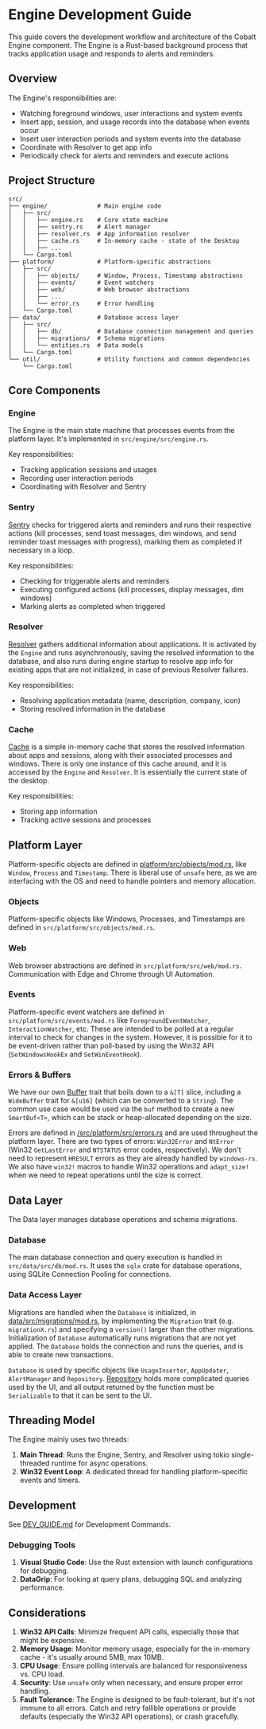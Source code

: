 # Engine Development Guide

This guide covers the development workflow and architecture of the Cobalt Engine component. The Engine is a Rust-based background process that tracks application usage and responds to alerts and reminders.

## Overview

The Engine's responsibilities are:
- Watching foreground windows, user interactions and system events
- Insert app, session, and usage records into the database when events occur
- Insert user interaction periods and system events into the database
- Coordinate with Resolver to get app info
- Periodically check for alerts and reminders and execute actions

## Project Structure

```
src/
├── engine/              # Main engine code
│   ├── src/
│   │   ├── engine.rs    # Core state machine
│   │   ├── sentry.rs    # Alert manager
│   │   ├── resolver.rs  # App information resolver
│   │   ├── cache.rs     # In-memory cache - state of the Desktop
│   │   ├── ...
│   └── Cargo.toml
├── platform/            # Platform-specific abstractions
│   ├── src/
│   │   ├── objects/     # Window, Process, Timestamp abstractions
│   │   ├── events/      # Event watchers
│   │   ├── web/         # Web browser abstractions
│   │   ├── ...
│   │   └── error.rs     # Error handling
│   └── Cargo.toml
├── data/                # Database access layer
│   ├── src/
│   │   ├── db/          # Database connection management and queries
│   │   ├── migrations/  # Schema migrations
│   │   └── entities.rs  # Data models
│   └── Cargo.toml
└── util/                # Utility functions and common dependencies
    └── Cargo.toml
```

## Core Components

### Engine

The Engine is the main state machine that processes events from the platform layer. It's implemented in `src/engine/src/engine.rs`.

Key responsibilities:
- Tracking application sessions and usages
- Recording user interaction periods
- Coordinating with Resolver and Sentry

### Sentry

[Sentry](/src/engine/src/sentry.rs) checks for triggered alerts and reminders and runs their respective actions (kill processes, send toast messages, dim windows, and send reminder toast messages with progress), marking them as completed if necessary in a loop.

Key responsibilities:
- Checking for triggerable alerts and reminders
- Executing configured actions (kill processes, display messages, dim windows)
- Marking alerts as completed when triggered

### Resolver

[Resolver](/src/engine/src/resolver.rs) gathers additional information about applications. It is activated by the `Engine` and runs asynchronously, saving the resolved information to the database, and also runs during engine startup to resolve app info for existing apps that are not initialized, in case of previous Resolver failures.

Key responsibilities:
- Resolving application metadata (name, description, company, icon)
- Storing resolved information in the database

### Cache

[Cache](/src/engine/src/cache.rs) is a simple in-memory cache that stores the resolved information about apps and sessions, along with their associated processes and windows. There is only one instance of this cache around, and it is accessed by the `Engine` and `Resolver`.
It is essentially the current state of the desktop.

Key responsibilities:
- Storing app information
- Tracking active sessions and processes

## Platform Layer

Platform-specific objects are defined in [platform/src/objects/mod.rs](/src/platform/src/objects/mod.rs), like `Window`, `Process` and `Timestamp`. There is liberal use of `unsafe` here, as we are interfacing with the OS and need to handle pointers and memory allocation. 

### Objects

Platform-specific objects like Windows, Processes, and Timestamps are defined in `src/platform/src/objects/mod.rs`.

### Web

Web browser abstractions are defined in `src/platform/src/web/mod.rs`. Communication with Edge and Chrome through UI Automation.

### Events

Platform-specific event watchers are defined in `src/platform/src/events/mod.rs` like `ForegroundEventWatcher`, `InteractionWatcher`, etc.
These are intended to be polled at a regular interval to check for changes in the system. However, it is possible for it to be event-driven rather than poll-based by using the Win32 API (`SetWindowsHookEx` and `SetWinEventHook`).

### Errors & Buffers

We have our own [Buffer](/src/platform/src/buf.rs) trait that boils down to a `&[T]` slice, including a `WideBuffer` trait for `&[u16]` (which can be converted to a `String`). The common use case would be used via the `buf` method to create a new `SmartBuf<T>`, which can be stack or heap-allocated depending on the size.

Errors are defined in [/src/platform/src/errors.rs](/src/platform/src/error.rs) and are used throughout the platform layer.
There are two types of errors: `Win32Error` and `NtError` (Win32 `GetLastError` and `NTSTATUS` error codes, respectively). We don't need to represent `HRESULT` errors as they are already handled by `windows-rs`. We also have `win32!` macros to handle Win32 operations and `adapt_size!` when we need to repeat operations until the size is correct.

## Data Layer

The Data layer manages database operations and schema migrations.

### Database

The main database connection and query execution is handled in `src/data/src/db/mod.rs`. It uses the `sqlx` crate for database operations,
using SQLite Connection Pooling for connections.

### Data Access Layer
Migrations are handled when the `Database` is initialized, in [data/src/migrations/mod.rs](/src/data/src/migrations/mod.rs), by implementing the `Migration` trait (e.g. `migrationX.rs`) and specifying a `version()` larger than the other migrations. Initialization of `Database` automatically runs migrations that are not yet applied. The `Database` holds
the connection and runs the queries, and is able to create new transactions.

`Database` is used by specific objects like `UsageInserter`, `AppUpdater`, `AlertManager` and `Repository`. [Repository](/src/data/src/db/repo.rs) holds more
complicated queries used by the UI, and all output returned by the function must be `Serializable` to that it can be sent to the UI.

## Threading Model

The Engine mainly uses two threads:

1. **Main Thread**: Runs the Engine, Sentry, and Resolver using tokio single-threaded runtime for async operations.
2. **Win32 Event Loop**: A dedicated thread for handling platform-specific events and timers.

## Development
See [DEV_GUIDE.md](DEV_GUIDE.md) for Development Commands.

### Debugging Tools

1. **Visual Studio Code**: Use the Rust extension with launch configurations for debugging.
1. **DataGrip**: For looking at query plans, debugging SQL and analyzing performance.

## Considerations

1. **Win32 API Calls**: Minimize frequent API calls, especially those that might be expensive.
1. **Memory Usage**: Monitor memory usage, especially for the in-memory cache - it's usually around 5MB, max 10MB.
1. **CPU Usage**: Ensure polling intervals are balanced for responsiveness vs. CPU load.
1. **Security**: Use `unsafe` only when necessary, and ensure proper error handling.
1. **Fault Tolerance**: The Engine is designed to be fault-tolerant, but it's not immune to all errors. Catch and retry fallible operations or provide defaults (especially the Win32 API operations), or crash gracefully.
